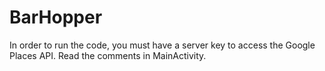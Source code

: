 # BarHopper

In order to run the code, you must have a server key to access the Google Places API. Read the comments in MainActivity.
